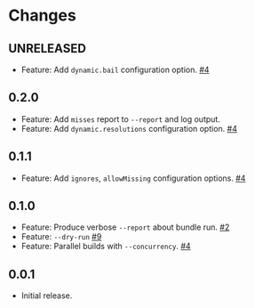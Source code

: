 Changes
=======

## UNRELEASED

* Feature: Add `dynamic.bail` configuration option.
  [#4](https://github.com/FormidableLabs/trace-pkg/issues/4)

## 0.2.0

* Feature: Add `misses` report to `--report` and log output.
* Feature: Add `dynamic.resolutions` configuration option.
  [#4](https://github.com/FormidableLabs/trace-pkg/issues/4)

## 0.1.1

* Feature: Add `ignores`, `allowMissing` configuration options.
  [#4](https://github.com/FormidableLabs/trace-pkg/issues/4)

## 0.1.0

* Feature: Produce verbose `--report` about bundle run.
  [#2](https://github.com/FormidableLabs/trace-pkg/issues/2)
* Feature: `--dry-run`
  [#9](https://github.com/FormidableLabs/trace-pkg/issues/9)
* Feature: Parallel builds with `--concurrency`.
  [#4](https://github.com/FormidableLabs/trace-pkg/issues/4)

## 0.0.1

* Initial release.
